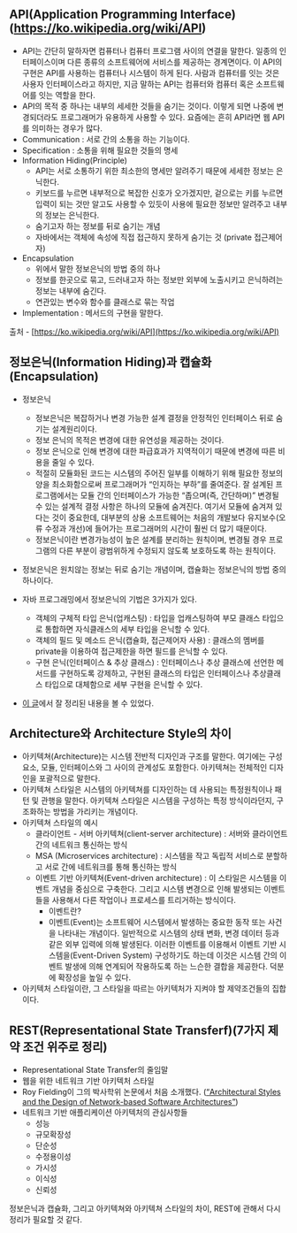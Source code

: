 ## API(Application Programming Interface)(https://ko.wikipedia.org/wiki/API)
- API는 간단히 말하자면 컴퓨터나 컴퓨터 프로그램 사이의 연결을 말한다. 일종의 인터페이스이며 다른 종류의 소프트웨어에 서비스를 제공하는 경계면이다. 이 API의 구현은 API를 사용하는 컴퓨터나 시스템이 하게 된다. 사람과 컴퓨터를 잇는 것은 사용자 인터페이스라고 하지만, 지금 말하는 API는 컴퓨터와 컴퓨터 혹은 소프트웨어를 잇는 역할을 한다. 
- API의 목적 중 하나는 내부의 세세한 것들을 숨기는 것이다. 이렇게 되면 나중에 변경되더라도 프로그래머가 유용하게 사용할 수 있다. 요즘에는 흔히 API라면 웹 API를 의미하는 경우가 많다. 
- Communication : 서로 간의 소통을 하는 기능이다.
- Specification : 소통을 위해 필요한 것들의 명세
- Information Hiding(Principle) 
    - API는 서로 소통하기 위한 최소한의 명세만 알려주기 때문에 세세한 정보는 은닉한다.
    - 키보드를 누르면 내부적으로 복잡한 신호가 오가겠지만, 겉으로는 키를 누르면 입력이 되는 것만 알고도 사용할 수 있듯이 사용에 필요한 정보만 알려주고 내부의 정보는 은닉한다.
    - 숨기고자 하는 정보를 뒤로 숨기는 개념
    - 자바에서는 객체에 속성에 직접 접근하지 못하게 숨기는 것 (private 접근제어자)
- Encapsulation
    - 위에서 말한 정보은닉의 방법 중의 하나
    - 정보를 한곳으로 묶고, 드러내고자 하는 정보만 외부에 노출시키고 은닉하려는 정보는 내부에 숨긴다.
    - 연관있는 변수와 함수를 클래스로 묶는 작업 
- Implementation : 메서드의 구현을 말한다. 

출처 - [https://ko.wikipedia.org/wiki/API](https://ko.wikipedia.org/wiki/API)

## 정보은닉(Information Hiding)과 캡슐화(Encapsulation)
- 정보은닉
    - 정보은닉은 복잡하거나 변경 가능한 설계 결정을 안정적인 인터페이스 뒤로 숨기는 설계원리이다.
    - 정보 은닉의 목적은 변경에 대한 유연성을 제공하는 것이다.
    - 정보 은닉으로 인해 변경에 대한 파급효과가 지역적이기 때문에 변경에 따른 비용을 줄일 수 있다.
    - 적절히 모듈화된 코드는 시스템의 주어진 일부를 이해하기 위해 필요한 정보의 양을 최소화함으로써 프로그래머가 “인지하는 부하”를 줄여준다. 잘 설계된 프로그램에서는 모듈 간의 인터페이스가 가능한 “좁으며(즉, 간단하며)” 변경될 수 있는 설계적 결정 사항은 하나의 모듈에 숨겨진다. 여기서 모듈에 숨겨져 있다는 것이 중요한데, 대부분의 상용 소프트웨어는 처음의 개발보다 유지보수(오류 수정과 개선)에 들어가는 프로그래머의 시간이 훨씬 더 많기 때문이다.  
    - 정보은닉이란 변경가능성이 높은 설계를 분리하는 원칙이며, 변경될 경우 프로그램의 다른 부분이 광범위하게 수정되지 않도록 보호하도록 하는 원칙이다.

- 정보은닉은 원치않는 정보는 뒤로 숨기는 개념이며, 캡슐화는 정보은닉의 방법 중의 하나이다.
- 자바 프로그래밍에서 정보은닉의 기법은 3가지가 있다.
    - 객체의 구체적 타입 은닉(업캐스팅) : 타입을 업캐스팅하여 부모 클래스 타입으로 통합하면 자식클래스의 세부 타입을 은닉할 수 있다.
    - 객체의 필드 및 메소드 은닉(캡슐화, 접근제어자 사용) : 클래스의 멤버를 private을 이용하여 접근제한을 하면 필드를 은닉할 수 있다.
    - 구현 은닉(인터페이스 & 추상 클래스) : 인터페이스나 추상 클래스에 선언한 메서드를 구현하도록 강제하고, 구현된 클래스의 타입은 인터페이스나 추상클래스 타입으로 대체함으로 세부 구현을 은닉할 수 있다. 
- [이 글](https://effectiveprogramming.tistory.com/entry/%EA%B0%9D%EC%B2%B4%EC%A7%80%ED%96%A5-%EC%A0%95%EB%B3%B4-%EC%9D%80%EB%8B%89information-hiding%EC%97%90-%EB%8C%80%ED%95%9C-%EC%98%AC%EB%B0%94%EB%A5%B8-%EC%9D%B4%ED%95%B4?category=660012)에서 잘 정리된 내용을 볼 수 있었다.


## Architecture와 Architecture Style의 차이
- 아키텍쳐(Architecture)는 시스템 전반적 디자인과 구조를 말한다. 여기에는 구성요소, 모듈, 인터페이스와 그 사이의 관계성도 포함한다. 아키텍쳐는 전체적인 디자인을 포괄적으로 말한다.
- 아키텍쳐 스타일은 시스템의 아키텍쳐를 디자인하는 데 사용되는 특정원칙이나 패턴 및 관행을 말한다. 아키텍쳐 스타일은 시스템을 구성하는 특정 방식이라던지, 구조화하는 방법을 가리키는 개념이다. 
- 아키텍쳐 스타일의 예시
    - 클라이언트 - 서버 아키텍쳐(client-server architecture) : 서버와 클라이언트 간의 네트워크 통신하는 방식
    - MSA (Microservices architecture) : 시스템을 작고 독립적 서비스로 분할하고 서로 간에 네트워크를 통해 통신하는 방식
    - 이벤트 기반 아키텍쳐(Event-driven architecture) : 이 스타일은 시스템을 이벤트 개념을 중심으로 구축한다. 그리고 시스템 변경으로 인해 발생되는 이벤트들을 사용해서 다른 작업이나 프로세스를 트리거하는 방식이다.
        - 이벤트란? 
        - 이벤트(Event)는 소프트웨어 시스템에서 발생하는 중요한 동작 또는 사건을 나타내는 개념이다. 일반적으로 시스템의 상태 변화, 변경 데이터 등과 같은 외부 입력에 의해 발생된다. 이러한 이벤트를 이용해서 이벤트 기반 시스템을(Event-Driven System) 구성하기도 하는데 이것은 시스템 간의 이벤트 발생에 의해 연계되어 작용하도록 하는 느슨한 결합을 제공한다. 덕분에 확장성을 높일 수 있다.
- 아키텍처 스타일이란, 그 스타일을 따르는 아키텍처가 지켜야 할 제약조건들의 집합이다.  
## REST(Representational State Transferf)(7가지 제약 조건 위주로 정리)   
- Representational State Transfer의 줄임말
- 웹을 위한 네트워크 기반 아키텍처 스타일
- Roy Fielding이 그의 박사학위 논문에서 처음 소개했다. ([“Architectural Styles and the Design of Network-based Software Architectures”](https://www.ics.uci.edu/~fielding/pubs/dissertation/top.htm))
- 네트워크 기반 애플리케이션 아키텍처의 관심사항들
    - 성능
    - 규모확장성
    - 단순성
    - 수정용이성
    - 가시성
    - 이식성
    - 신뢰성 

정보은닉과 캡슐화, 그리고 아키텍쳐와 아키텍쳐 스타일의 차이, REST에 관해서 다시 정리가 필요할 것 같다.
 